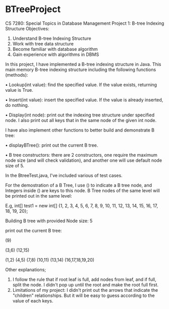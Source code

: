 # BTreeProject

CS 7280: Special Topics in Database Management
Project 1: B-tree Indexing Structure
Objectives:
1. Understand B-tree Indexing Structure
2. Work with tree data structure
3. Become familiar with database algorithm
4. Gain experience with algorithms in DBMS

In this project, I have implemented a B-tree indexing structure in Java. This main memory B-tree indexing structure including the following functions (methods):

• Lookup(int value): find the specified value. If the value exists, returning value is True.

• Insert(int value): insert the specified value. If the value is already inserted, do nothing.

• Display(int node): print out the indexing tree structure under specified node. I also print out all keys that in the same node of the given int node.


I have also implement other functions to better build and demonstrate B tree:

• displayBTree(): print out the current B tree.

• B tree constructors: there are 2 constructors, one require the maximum node size (and will check validation), and another one will use default node size of 5.

In the BtreeTest.java, I've included various of test cases. 

For the demostration of a B Tree, I use () to indicate a B tree node, and Integers inside () are keys to this node. B Tree nodes of the same level will be printed out in the same level:

E.g,  int[] test1 = new int[] {1, 2, 3, 4, 5, 6, 7, 8, 9, 10, 11, 12, 13, 14, 15, 16, 17, 18, 19, 20};

Building B tree with provided Node size: 5

print out the current B tree:

(9) 

(3,6) (12,15) 

(1,2) (4,5) (7,8) (10,11) (13,14) (16,17,18,19,20) 

Other explanations; 
1. I follow the rule that if root leaf is full, add nodes from leaf, and if full, split the node. I didn't pop up until the root and make the root full first.
2. Limitations of my project: I didn't print out the arrows that indicate the "children" relationships. But it will be easy to guess according to the value of each keys.
